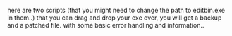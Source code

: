 here are two scripts (that you might need to change the path to editbin.exe in them..) that you can drag and drop your exe over, you will get a backup and a patched file. with some basic error handling and information..